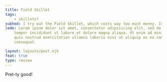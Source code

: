 ```yaml
---
title: Field Skillet
tags:
    - skillets?
subhed: I try out the Field Skillet, which costs way too much money. Is it worth it?
lede: Lorem ipsum dolor sit amet, consectetur adipisicing elit, sed do eiusmod
    tempor incididunt ut labore et dolore magna aliqua. Ut enim ad minim veniam,
    quis nostrud exercitation ullamco laboris nisi ut aliquip ex ea commodo
    consequat.

layout: layouts/post.njk
feat: true
type: review
---
```


Pret-ty good!